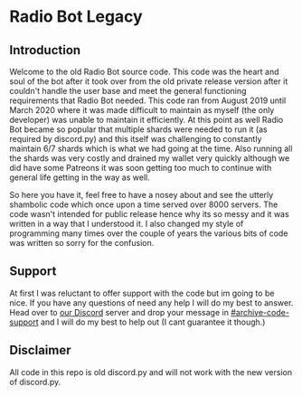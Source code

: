 # Radio Bot Legacy

## Introduction


Welcome to the old Radio Bot source code. This code was the heart and soul of the bot after it took over from the old private release version after it couldn't handle the user base and meet the general functioning requirements that Radio Bot needed. This code ran from August 2019 until March 2020 where it was made difficult to maintain as myself (the only developer) was unable to maintain it efficiently. At this point as well Radio Bot became so popular that multiple shards were needed to run it (as required by discord.py) and this itself was challenging to constantly maintain 6/7 shards which is what we had going at the time. Also running all the shards was very costly and drained my wallet very quickly although we did have some Patreons it was soon getting too much to continue with general life getting in the way as well.

So here you have it, feel free to have a nosey about and see the utterly shambolic code which once upon a time served over 8000 servers. The code wasn't intended for public release hence why its so messy and it was written in a way that I understood it. I also changed my style of programming many times over the couple of years the various bits of code was written so sorry for the confusion.



## Support



At first I was reluctant to offer support with the code but im going to be nice. If you have any questions of need any help I will do my best to answer. Head over to [our Discord](https://discord.gg/fpDHRE6) server and drop your message in [#archive-code-support](https://discord.gg/R55k896Xmt) and I will do my best to help out (I cant guarantee it though.)



## Disclaimer



All code in this repo is old discord.py and will not work with the new version of discord.py.
